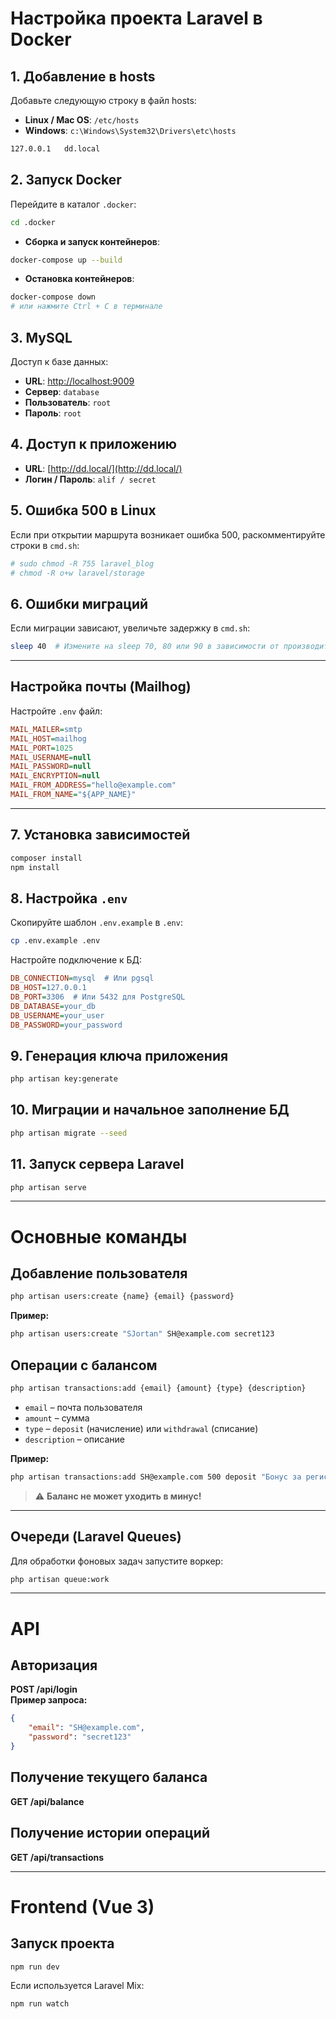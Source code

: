 # Настройка проекта Laravel в Docker

## 1. Добавление в hosts
Добавьте следующую строку в файл hosts:
- **Linux / Mac OS**: `/etc/hosts`
- **Windows**: `c:\Windows\System32\Drivers\etc\hosts`

```sh
127.0.0.1   dd.local
```

## 2. Запуск Docker
Перейдите в каталог `.docker`:
```sh
cd .docker
```

- **Сборка и запуск контейнеров**:
```sh
docker-compose up --build
```
- **Остановка контейнеров**:
```sh
docker-compose down
# или нажмите Ctrl + C в терминале
```

## 3. MySQL
Доступ к базе данных:
- **URL**: [http://localhost:9009](http://localhost:9009)
- **Сервер**: `database`
- **Пользователь**: `root`
- **Пароль**: `root`

## 4. Доступ к приложению
- **URL**: [http://dd.local/](http://dd.local/)
- **Логин / Пароль**: `alif / secret`

## 5. Ошибка 500 в Linux
Если при открытии маршрута возникает ошибка 500, раскомментируйте строки в `cmd.sh`:
```sh
# sudo chmod -R 755 laravel_blog
# chmod -R o+w laravel/storage
```

## 6. Ошибки миграций
Если миграции зависают, увеличьте задержку в `cmd.sh`:
```sh
sleep 40  # Измените на sleep 70, 80 или 90 в зависимости от производительности системы
```

---

## Настройка почты (Mailhog)
Настройте `.env` файл:
```ini
MAIL_MAILER=smtp
MAIL_HOST=mailhog
MAIL_PORT=1025
MAIL_USERNAME=null
MAIL_PASSWORD=null
MAIL_ENCRYPTION=null
MAIL_FROM_ADDRESS="hello@example.com"
MAIL_FROM_NAME="${APP_NAME}"
```

---

## 7. Установка зависимостей
```sh
composer install
npm install
```

## 8. Настройка `.env`
Скопируйте шаблон `.env.example` в `.env`:
```sh
cp .env.example .env
```
Настройте подключение к БД:
```ini
DB_CONNECTION=mysql  # Или pgsql
DB_HOST=127.0.0.1
DB_PORT=3306  # Или 5432 для PostgreSQL
DB_DATABASE=your_db
DB_USERNAME=your_user
DB_PASSWORD=your_password
```

## 9. Генерация ключа приложения
```sh
php artisan key:generate
```

## 10. Миграции и начальное заполнение БД
```sh
php artisan migrate --seed
```

## 11. Запуск сервера Laravel
```sh
php artisan serve
```

---

# Основные команды

## Добавление пользователя
```sh
php artisan users:create {name} {email} {password}
```
**Пример:**
```sh
php artisan users:create "SJortan" SH@example.com secret123
```

## Операции с балансом
```sh
php artisan transactions:add {email} {amount} {type} {description}
```
- `email` – почта пользователя
- `amount` – сумма
- `type` – `deposit` (начисление) или `withdrawal` (списание)
- `description` – описание

**Пример:**
```sh
php artisan transactions:add SH@example.com 500 deposit "Бонус за регистрацию"
```
> ⚠ **Баланс не может уходить в минус!**

---

## Очереди (Laravel Queues)
Для обработки фоновых задач запустите воркер:
```sh
php artisan queue:work
```

---

# API

## Авторизация
**POST /api/login**  
**Пример запроса:**
```json
{
    "email": "SH@example.com",
    "password": "secret123"
}
```

## Получение текущего баланса
**GET /api/balance**

## Получение истории операций
**GET /api/transactions**

---

# Frontend (Vue 3)

## Запуск проекта
```sh
npm run dev
```
Если используется Laravel Mix:
```sh
npm run watch
```

